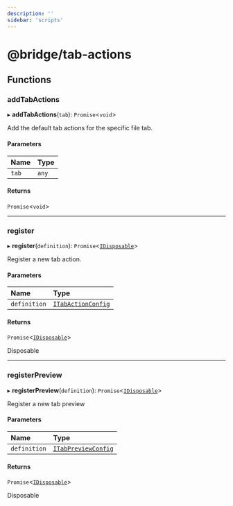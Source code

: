 ```yaml
---
description: ''
sidebar: 'scripts'
---
```


# @bridge/tab-actions

## Functions

### addTabActions

▸ **addTabActions**(`tab`): `Promise`<`void`\>

Add the default tab actions for the specific file tab.

#### Parameters

| Name | Type |
| :------ | :------ |
| `tab` | `any` |

#### Returns

`Promise`<`void`\>

___

### register

▸ **register**(`definition`): `Promise`<[`IDisposable`](../interfaces/idisposable.md)\>

Register a new tab action.

#### Parameters

| Name | Type |
| :------ | :------ |
| `definition` | [`ITabActionConfig`](../interfaces/itabactionconfig.md) |

#### Returns

`Promise`<[`IDisposable`](../interfaces/idisposable.md)\>

Disposable

___

### registerPreview

▸ **registerPreview**(`definition`): `Promise`<[`IDisposable`](../interfaces/idisposable.md)\>

Register a new tab preview

#### Parameters

| Name | Type |
| :------ | :------ |
| `definition` | [`ITabPreviewConfig`](../interfaces/itabpreviewconfig.md) |

#### Returns

`Promise`<[`IDisposable`](../interfaces/idisposable.md)\>

Disposable
